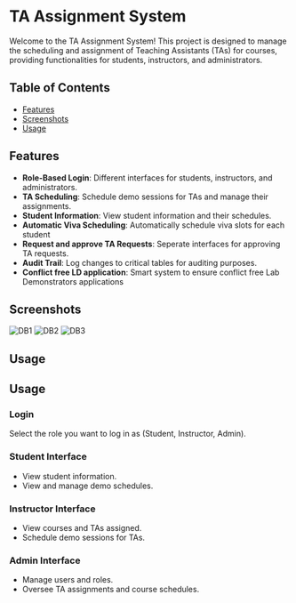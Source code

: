 # TA Assignment System

Welcome to the TA Assignment System! This project is designed to manage the scheduling and assignment of Teaching Assistants (TAs) for courses, providing functionalities for students, instructors, and administrators.

## Table of Contents
- [Features](#features)
- [Screenshots](#screenshots)
- [Usage](#usage)


## Features
- **Role-Based Login**: Different interfaces for students, instructors, and administrators.
- **TA Scheduling**: Schedule demo sessions for TAs and manage their assignments.
- **Student Information**: View student information and their schedules.
- **Automatic Viva Scheduling**: Automatically schedule viva slots for each student
- **Request and approve TA Requests**: Seperate interfaces for approving TA requests.
- **Audit Trail**: Log changes to critical tables for auditing purposes.
- **Conflict free LD application**: Smart system to ensure conflict free Lab Demonstrators applications

## Screenshots
![DB1](https://i.postimg.cc/K4cZ3Bb8/DB1.png)
![DB2](https://i.postimg.cc/KRRxJbRX/DB2.png)
![DB3](https://i.postimg.cc/9zxcd0Xt/db3.png)

## Usage
## Usage
### Login
Select the role you want to log in as (Student, Instructor, Admin).

### Student Interface
- View student information.
- View and manage demo schedules.

### Instructor Interface
- View courses and TAs assigned.
- Schedule demo sessions for TAs.

### Admin Interface
- Manage users and roles.
- Oversee TA assignments and course schedules.



